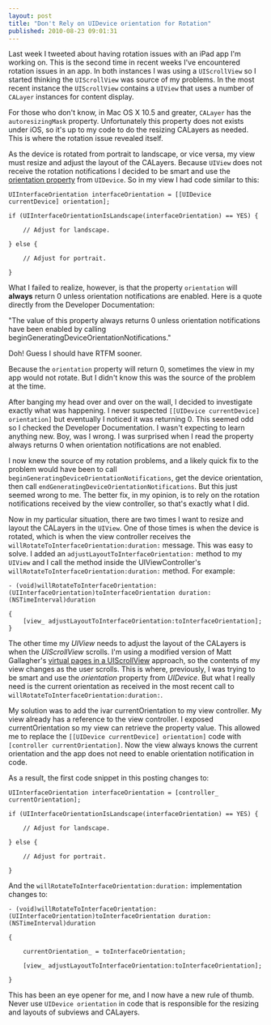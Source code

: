 ```yaml
---
layout: post
title: "Don't Rely on UIDevice orientation for Rotation"
published: 2010-08-23 09:01:31
---
```

Last week I tweeted about having rotation issues with an iPad app I'm working on. This is the second time in recent weeks I've encountered rotation issues in an app. In both instances I was using a `UIScrollView` so I started thinking the `UIScrollView` was source of my problems. In the most recent instance the `UIScrollView` contains a `UIView` that uses a number of `CALayer` instances for content display.

For those who don't know, in Mac OS X 10.5 and greater, `CALayer` has the `autoresizingMask` property. Unfortunately this property does not exists under iOS, so it's up to my code to do the resizing CALayers as needed. This is where the rotation issue revealed itself.

As the device is rotated from portrait to landscape, or vice versa, my view must resize and adjust the layout of the CALayers. Because `UIView` does not receive the rotation notifications I decided to be smart and use the [orientation property](http://developer.apple.com/iphone/library/documentation/UIKit/Reference/UIDevice_Class/Reference/UIDevice.html#//apple_ref/doc/uid/TP40006902-CH3-SW3) from `UIDevice`. So in my view I had code similar to this:

    UIInterfaceOrientation interfaceOrientation = [[UIDevice currentDevice] orientation];

    if (UIInterfaceOrientationIsLandscape(interfaceOrientation) == YES) {

        // Adjust for landscape.

    } else {

        // Adjust for portrait.

    }

What I failed to realize, however, is that the property `orientation` will **always** return 0 unless orientation notifications are enabled. Here is a quote directly from the Developer Documentation:

"The value of this property always returns 0 unless orientation notifications have been enabled by calling beginGeneratingDeviceOrientationNotifications."

Doh! Guess I should have RTFM sooner.

Because the `orientation` property will return 0, sometimes the view in my app would not rotate. But I didn't know this was the source of the problem at the time.

After banging my head over and over on the wall, I decided to investigate exactly what was happening. I never suspected `[[UIDevice currentDevice] orientation]` but eventually I noticed it was returning 0. This seemed odd so I checked the Developer Documentation. I wasn't expecting to learn anything new. Boy, was I wrong. I was surprised when I read the property always returns 0 when orientation notifications are not enabled.

I now knew the source of my rotation problems, and a likely quick fix to the problem would have been to call `beginGeneratingDeviceOrientationNotifications`, get the device orientation, then call `endGeneratingDeviceOrientationNotifications`. But this just seemed wrong to me. The better fix, in my opinion, is to rely on the rotation notifications received by the view controller, so that's exactly what I did.

Now in my particular situation, there are two times I want to resize and layout the CALayers in the `UIView`. One of those times is when the device is rotated, which is when the view controller receives the `willRotateToInterfaceOrientation:duration:` message. This was easy to solve. I added an `adjustLayoutToInterfaceOrientation:` method to my `UIView` and I call the method inside the UIViewController's `willRotateToInterfaceOrientation:duration:` method. For example:

    - (void)willRotateToInterfaceOrientation:(UIInterfaceOrientation)toInterfaceOrientation duration:(NSTimeInterval)duration 

    {
        [view_ adjustLayoutToInterfaceOrientation:toInterfaceOrientation];
    }

The other time my _UIView_ needs to adjust the layout of the CALayers is when the _UIScrollView_ scrolls. I'm using a modified version of Matt Gallagher's [virtual pages in a UIScrollView](http://cocoawithlove.com/2009/01/multiple-virtual-pages-in-uiscrollview.html) approach, so the contents of my view changes as the user scrolls. This is where, previously, I was trying to be smart and use the _orientation_ property from _UIDevice_. But what I really need is the current orientation as received in the most recent call to `willRotateToInterfaceOrientation:duration:`.

My solution was to add the ivar currentOrientation to my view controller. My view already has a reference to the view controller. I exposed currentOrientation so my view can retrieve the property value. This allowed me to replace the `[[UIDevice currentDevice] orientation]` code with `[controller currentOrientation]`. Now the view always knows the current orientation and the app does not need to enable orientation notification in code.

As a result, the first code snippet in this posting changes to:

    UIInterfaceOrientation interfaceOrientation = [controller_ currentOrientation];

    if (UIInterfaceOrientationIsLandscape(interfaceOrientation) == YES) {

        // Adjust for landscape.

    } else {

        // Adjust for portrait.

    }

And the `willRotateToInterfaceOrientation:duration:` implementation changes to:


    - (void)willRotateToInterfaceOrientation:(UIInterfaceOrientation)toInterfaceOrientation duration:(NSTimeInterval)duration 

    {

        currentOrientation_ = toInterfaceOrientation;

        [view_ adjustLayoutToInterfaceOrientation:toInterfaceOrientation];

    }

This has been an eye opener for me, and I now have a new rule of thumb. Never use `UIDevice orientation` in code that is responsible for the resizing and layouts of subviews and CALayers.
